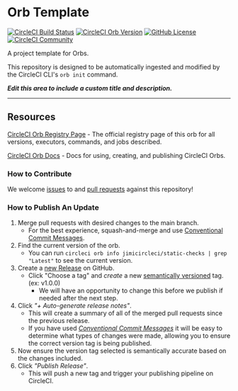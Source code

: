 # Orb Template


[![CircleCI Build Status](https://circleci.com/gh/jimi21/static-checks.svg?style=shield "CircleCI Build Status")](https://circleci.com/gh/jimi21/static-checks) [![CircleCI Orb Version](https://badges.circleci.com/orbs/jimicircleci/static-checks.svg)](https://circleci.com/developer/orbs/orb/jimicircleci/static-checks) [![GitHub License](https://img.shields.io/badge/license-MIT-lightgrey.svg)](https://raw.githubusercontent.com/jimi21/static-checks/master/LICENSE) [![CircleCI Community](https://img.shields.io/badge/community-CircleCI%20Discuss-343434.svg)](https://discuss.circleci.com/c/ecosystem/orbs)



A project template for Orbs.

This repository is designed to be automatically ingested and modified by the CircleCI CLI's `orb init` command.

_**Edit this area to include a custom title and description.**_

---

## Resources

[CircleCI Orb Registry Page](https://circleci.com/developer/orbs/orb/jimicircleci/static-checks) - The official registry page of this orb for all versions, executors, commands, and jobs described.

[CircleCI Orb Docs](https://circleci.com/docs/orb-intro/#section=configuration) - Docs for using, creating, and publishing CircleCI Orbs.

### How to Contribute

We welcome [issues](https://github.com/jimi21/static-checks/issues) to and [pull requests](https://github.com/jimi21/static-checks/pulls) against this repository!

### How to Publish An Update
1. Merge pull requests with desired changes to the main branch.
    - For the best experience, squash-and-merge and use [Conventional Commit Messages](https://conventionalcommits.org/).
2. Find the current version of the orb.
    - You can run `circleci orb info jimicircleci/static-checks | grep "Latest"` to see the current version.
3. Create a [new Release](https://github.com/jimi21/static-checks/releases/new) on GitHub.
    - Click "Choose a tag" and _create_ a new [semantically versioned](http://semver.org/) tag. (ex: v1.0.0)
      - We will have an opportunity to change this before we publish if needed after the next step.
4.  Click _"+ Auto-generate release notes"_.
    - This will create a summary of all of the merged pull requests since the previous release.
    - If you have used _[Conventional Commit Messages](https://conventionalcommits.org/)_ it will be easy to determine what types of changes were made, allowing you to ensure the correct version tag is being published.
5. Now ensure the version tag selected is semantically accurate based on the changes included.
6. Click _"Publish Release"_.
    - This will push a new tag and trigger your publishing pipeline on CircleCI.